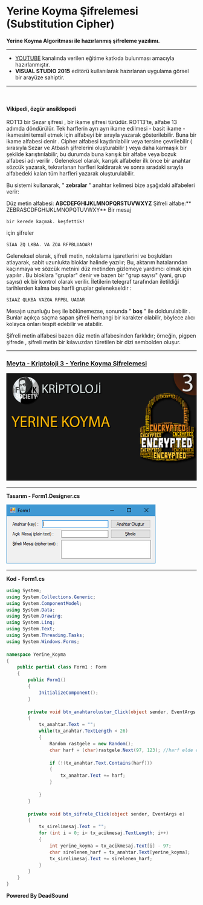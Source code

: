 # Yerine Koyma Şifrelemesi (Substitution Cipher)
**Yerine Koyma Algoritması ile hazırlanmış şifreleme yazılımı.**

------------



- [YOUTUBE](https://www.youtube.com/channel/UCltJlvbcFATfBm0qHttpZNg?view_as=subscriber "YOUTUBE") kanalında verilen eğitime katkıda bulunması amacıyla hazırlanmıştır.
- **VISUAL STUDIO 2015** editörü kullanılarak hazırlanan uygulama görsel bir arayüze sahiptir.


------------
<br>

#### Vikipedi, özgür ansiklopedi


ROT13 bir Sezar şifresi , bir ikame şifresi türüdür. ROT13'te, alfabe 13 adımda döndürülür.
Tek harflerin ayrı ayrı ikame edilmesi - basit ikame - ikamesini temsil etmek için alfabeyi bir sırayla yazarak gösterilebilir. Buna bir ikame alfabesi denir . Cipher alfabesi kaydırılabilir veya tersine çevrilebilir ( sırasıyla Sezar ve Atbash şifrelerini oluşturabilir ) veya daha karmaşık bir şekilde karıştırılabilir, bu durumda buna karışık bir alfabe veya bozuk alfabesi adı verilir . Geleneksel olarak, karışık alfabeler ilk önce bir anahtar sözcük yazarak, tekrarlanan harfleri kaldırarak ve sonra sıradaki sırayla alfabedeki kalan tüm harfleri yazarak oluşturulabilir.

Bu sistemi kullanarak, " **zebralar** " anahtar kelimesi bize aşağıdaki alfabeleri verir:

Düz metin alfabesi:	**ABCDEFGHIJKLMNOPQRSTUVWXYZ**
Şifreli alfabe:**	ZEBRASCDFGHIJKLMNOPQTUVWXY**
Bir mesaj

    bir kerede kaçmak. keşfettik!

için şifreler

    SIAA ZQ LKBA. VA ZOA RFPBLUAOAR!
Geleneksel olarak, şifreli metin, noktalama işaretlerini ve boşlukları atlayarak, sabit uzunlukta bloklar halinde yazılır; Bu, aktarım hatalarından kaçınmaya ve sözcük metnini düz metinden gizlemeye yardımcı olmak için yapılır . Bu bloklara "gruplar" denir ve bazen bir "grup sayısı" (yani, grup sayısı) ek bir kontrol olarak verilir. İletilerin telegraf tarafından iletildiği tarihlerden kalma beş harfli gruplar gelenekseldir :

    SIAAZ QLKBA VAZOA RFPBL UAOAR
Mesajın uzunluğu beş ile bölünemezse, sonunda " **boş** " ile doldurulabilir . Bunlar açıkça saçma sapan şifreli herhangi bir karakter olabilir, böylece alıcı kolayca onları tespit edebilir ve atabilir.

Şifreli metin alfabesi bazen düz metin alfabesinden farklıdır; örneğin, pigpen şifrede , şifreli metin bir kılavuzdan türetilen bir dizi sembolden oluşur.


------------
### [Meyta - Kriptoloji 3 - Yerine Koyma Şifrelemesi](https://www.youtube.com/watch?v=nZwcoATMVdo "Kriptoloji 2 - Sezar Şifreleme")
![Meyta - Kriptoloji 2 - Sezar Şifreleme](https://github.com/serdaraltin/Substitution-Cipher/blob/master/Yerine%20Koyma/bin/Debug/On-Izleme.jpg)

------------

**Tasarım - Form1.Designer.cs**

![Form1](https://github.com/serdaraltin/Substitution-Cipher/blob/master/Yerine%20Koyma/bin/Debug/ScreenShot.PNG)

------------



**Kod - Form1.cs**

```csharp
using System;
using System.Collections.Generic;
using System.ComponentModel;
using System.Data;
using System.Drawing;
using System.Linq;
using System.Text;
using System.Threading.Tasks;
using System.Windows.Forms;

namespace Yerine_Koyma
{
    public partial class Form1 : Form
    {
        public Form1()
        {
            InitializeComponent();
        }

        private void btn_anahtarolustur_Click(object sender, EventArgs e)
        {
            tx_anahtar.Text = "";
            while(tx_anahtar.TextLength < 26)
            {
                Random rastgele = new Random();
                char harf = (char)rastgele.Next(97, 123); //harf elde etme

                if (!(tx_anahtar.Text.Contains(harf)))
                {
                    tx_anahtar.Text += harf;
                }

            }
        }

        private void btn_sifrele_Click(object sender, EventArgs e)
        {
            tx_sirelimesaj.Text = "";
            for (int i = 0; i< tx_acikmesaj.TextLength; i++)
            {
                int yerine_koyma = tx_acikmesaj.Text[i] - 97;
                char sirelenen_harf = tx_anahtar.Text[yerine_koyma];
                tx_sirelimesaj.Text += sirelenen_harf;
            }
        }
    }
}
```

**Powered By DeadSound**
